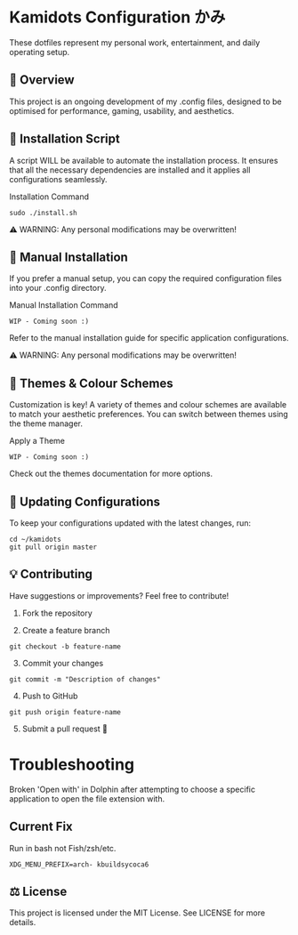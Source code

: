 # Kamidots Configuration かみ

These dotfiles represent my personal work, entertainment, and daily operating setup.

## 📌 Overview

This project is an ongoing development of my .config files, designed to be optimised for performance, gaming, usability, and aesthetics.

## 🚀 Installation Script

A script WILL be available to automate the installation process. It ensures that all the necessary dependencies are installed and it applies all configurations seamlessly.

Installation Command
```
sudo ./install.sh
```
⚠️ WARNING: Any personal modifications may be overwritten!


## 🔧 Manual Installation

If you prefer a manual setup, you can copy the required configuration files into your .config directory.

Manual Installation Command
```
WIP - Coming soon :)
```
Refer to the manual installation guide for specific application configurations.

⚠️ WARNING: Any personal modifications may be overwritten!


## 🎨 Themes & Colour Schemes

Customization is key! A variety of themes and colour schemes are available to match your aesthetic preferences. You can switch between themes using the theme manager.

Apply a Theme
```
WIP - Coming soon :)
```
Check out the themes documentation for more options.

## 🔄 Updating Configurations

To keep your configurations updated with the latest changes, run:
```
cd ~/kamidots
git pull origin master
```
## 💡 Contributing

Have suggestions or improvements? Feel free to contribute!

1. Fork the repository

2. Create a feature branch
```
git checkout -b feature-name
```
3. Commit your changes
```
git commit -m "Description of changes"
```
4. Push to GitHub
```
git push origin feature-name
```
5. Submit a pull request 🎉

# Troubleshooting
Broken 'Open with' in Dolphin after attempting to choose a specific application to open the file extension with.
## Current Fix
Run in bash not Fish/zsh/etc.
```
XDG_MENU_PREFIX=arch- kbuildsycoca6 
```
## ⚖️ License

This project is licensed under the MIT License. See LICENSE for more details.

